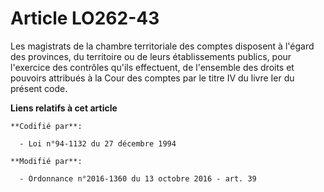 # Article LO262-43

Les magistrats de la chambre territoriale des comptes disposent à l'égard des provinces, du territoire ou de leurs
établissements publics, pour l'exercice des contrôles qu'ils effectuent, de l'ensemble des droits et pouvoirs attribués à la
Cour des comptes par le titre IV du livre Ier du présent code.

**Liens relatifs à cet article**

	**Codifié par**:

	  - Loi n°94-1132 du 27 décembre 1994

	**Modifié par**:

	  - Ordonnance n°2016-1360 du 13 octobre 2016 - art. 39
